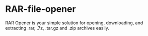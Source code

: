 # RAR-file-opener
RAR Opener is your simple solution for opening, downloading, and extracting .rar, .7z, .tar.gz and .zip archives easily.
